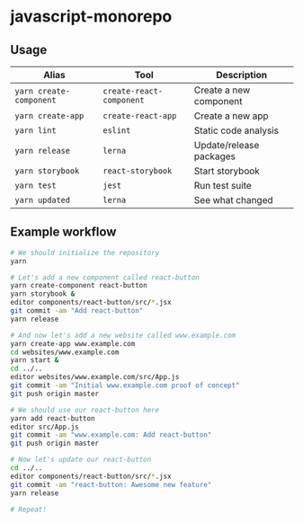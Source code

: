javascript-monorepo
===================

Usage
-----

| Alias                   | Tool                     | Description             |
|-------------------------|--------------------------|-------------------------|
| `yarn create-component` | `create-react-component` | Create a new component  |
| `yarn create-app`       | `create-react-app`       | Create a new app        |
| `yarn lint`             | `eslint`                 | Static code analysis    |
| `yarn release`          | `lerna`                  | Update/release packages |
| `yarn storybook`        | `react-storybook`        | Start storybook         |
| `yarn test`             | `jest`                   | Run test suite          |
| `yarn updated`          | `lerna`                  | See what changed        |


Example workflow
----------------

```bash
# We should initialize the repository
yarn

# Let's add a new component called react-button
yarn create-component react-button
yarn storybook &
editor components/react-button/src/*.jsx
git commit -am "Add react-button"
yarn release

# And now let's add a new website called www.example.com
yarn create-app www.example.com
cd websites/www.example.com
yarn start &
cd ../..
editor websites/www.example.com/src/App.js
git commit -am "Initial www.example.com proof of concept"
git push origin master

# We should use our react-button here
yarn add react-button
editor src/App.js
git commit -am "www.example.com: Add react-button"
git push origin master

# Now let's update our react-button
cd ../..
editor components/react-button/src/*.jsx
git commit -am "react-button: Awesome new feature"
yarn release

# Repeat!
```

